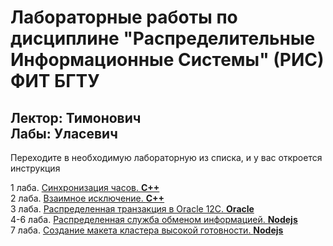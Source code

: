 # Лабораторные работы по дисциплине "Распределительные Информационные Системы" (РИС) ФИТ БГТУ
## Лектор: Тимонович <br/>Лабы: Уласевич

Переходите в необходимую лабораторную из списка, 
и у вас откроется инструкция

1 лаба. <a href="">Синхронизация часов. **С++**</a><br/>
2 лаба. <a href="">Взаимное исключение. **С++**</a><br/>
3 лаба. <a href="">Распределенная транзакция в Oracle 12C. **Oracle**</a><br/>
4-6 лаба. <a href="https://github.com/mirmicuper/RIS_6sem/blob/main/Lab4_6/Lab4_6.md">Распределенная служба обменом информацией. **Nodejs**</a><br/>
7 лаба. <a href="">Создание макета кластера высокой готовности. **Nodejs**</a><br/>
